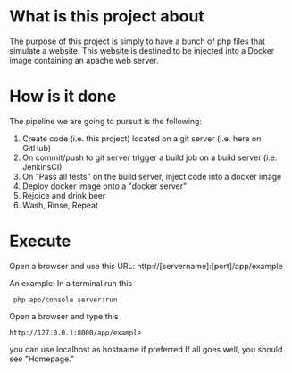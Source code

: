 What is this project about
====
The purpose of this project is simply to have a bunch of php files that simulate a website.
This website is destined to be injected into a Docker image containing an apache web server.

How is it done
===
The pipeline we are going to pursuit is the following:

1. Create code (i.e. this project) located on a git server (i.e. here on GitHub)
2. On commit/push to git server trigger a build job on a build server (i.e. JenkinsCI)
3. On "Pass all tests" on the build server, inject code into a docker image
4. Deploy docker image onto a "docker server"
5. Rejoice and drink beer
6. Wash, Rinse, Repeat

Execute
===
Open a browser and use this URL: http://[servername]:[port]/app/example

An example:
In a terminal run this
````
 php app/console server:run
````
Open a browser and type this
````
http://127.0.0.1:8000/app/example
````
you can use localhost as hostname if preferred
If all goes well, you should see "Homepage."
